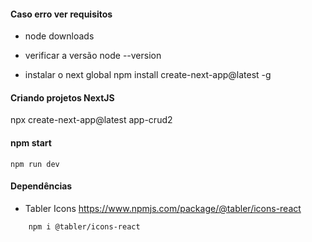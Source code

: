 #### Caso erro ver requisitos
* node downloads
* verificar a versão 
node --version

* instalar o next global
npm install create-next-app@latest -g

#### Criando projetos NextJS
npx create-next-app@latest app-crud2

#### npm start
    npm run dev

#### Dependências
* Tabler Icons
https://www.npmjs.com/package/@tabler/icons-react
```
    npm i @tabler/icons-react
```